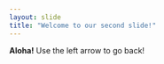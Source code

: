 ```yaml
---
layout: slide
title: "Welcome to our second slide!"
---
```

<b>Aloha!</b>
Use the left arrow to go back!
